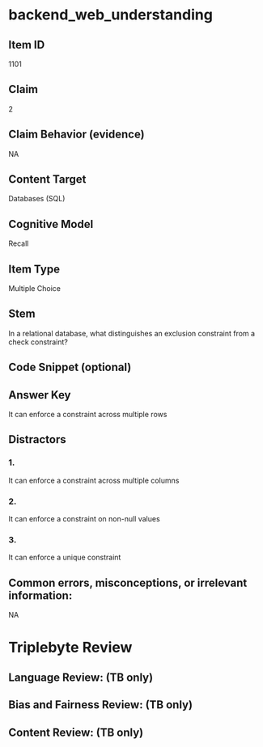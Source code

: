 # backend_web_understanding

## Item ID
1101

## Claim
2

## Claim Behavior (evidence)
NA

## Content Target
Databases (SQL)

## Cognitive Model
Recall

## Item Type
Multiple Choice

## Stem
In a relational database, what distinguishes an exclusion constraint from a check constraint?

## Code Snippet (optional)


## Answer Key
It can enforce a constraint across multiple rows

## Distractors

### 1.
It can enforce a constraint across multiple columns

### 2.
It can enforce a constraint on non-null values

### 3.
It can enforce a unique constraint

## Common errors, misconceptions, or irrelevant information:
NA

# Triplebyte Review


## Language Review: (TB only)


## Bias and Fairness Review: (TB only)


## Content Review: (TB only)

